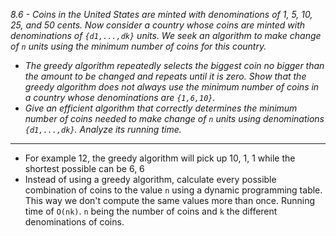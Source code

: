 *8.6 - Coins in the United States are minted with denominations of 1, 5, 10, 25, and 50 cents. Now consider a country whose coins are minted with denominations of `{d1,...,dk}` units. We seek an algorithm to make change of `n` units using the minimum number of coins for this country.*
- *The greedy algorithm repeatedly selects the biggest coin no bigger than the amount to be changed and repeats until it is zero. Show that the greedy algorithm does not always use the minimum number of coins in a country whose denominations are `{1,6,10}`.*
- *Give an efficient algorithm that correctly determines the minimum number of coins needed to make change of `n` units using denominations `{d1,...,dk}`. Analyze its running time.*
***
- For example 12, the greedy algorithm will pick up 10, 1, 1 while the shortest possible can be 6, 6
- Instead of using a greedy algorithm, calculate every possible combination of coins to the value `n` using a dynamic programming table. This way we don't compute the same values more than once. Running time of `O(nk)`. `n` being the number of coins and `k` the different denominations of coins.
